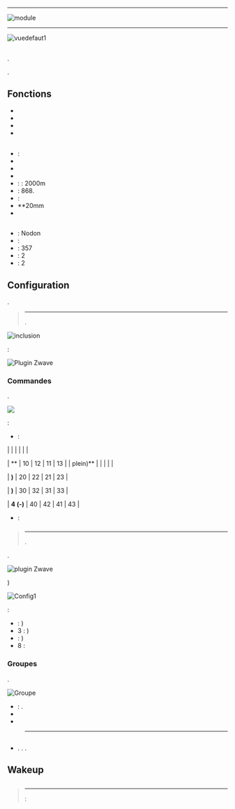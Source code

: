 # 

****

![module](images/nodon.softremote/module.jpg)

****

![vuedefaut1](images/nodon.softremote/vuedefaut1.png)

## 

.

.

## Fonctions

-   
-   
-   
-   

## 

-    : 
-   
-   
-   
-    :  : 2000m
-    : 868.
-    : 
-   **20mm
-   

## 

-    : Nodon
-    : 
-    : 357
-    : 2
-    : 2

## Configuration

 [](https://doc.jeedom.com/es_ES/plugins/automation%20protocol/openzwave/).

> ****
>
> .

![inclusion](images/nodon.softremote/inclusion.jpg)

 :

![Plugin Zwave](images/nodon.softremote/information.png)

### Commandes

.

![](images/nodon.softremote/commandes.png)

 :

-    : 


|         |           |      |     |    |

| **         | 10             | 12             | 11             | 13             |
| plein)**       |                |                |                |                |

| **)**      | 20             | 22             | 21             | 23             |

| **)** | 30             | 32             | 31             | 33             |

| **4 (-)**      | 40             | 42             | 41             | 43             |


-    : 

### 

> ****
>
> .

.

![ plugin Zwave](images/plugin/bouton_configuration.jpg)

)

![Config1](images/nodon.softremote/config1.png)

 :

-    : )
-   3 : )
-    : )
-   8 : 

### Groupes

.

![Groupe](images/nodon.softremote/groupe.png)

-    : .
-   
-   

> ****
>
> 

## 

### 

-   . . .

## Wakeup



## 

> ****
>
>  : 
